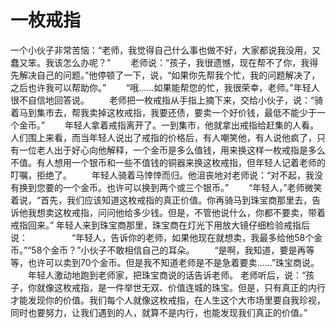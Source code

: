 # 一枚戒指
一个小伙子非常苦恼：“老师，我觉得自己什么事也做不好，大家都说我没用，又蠢又笨。我该怎么办呢？” 
　　老师说：“孩子，我很遗憾，现在帮不了你，我得先解决自己的问题。”他停顿了一下，说，“如果你先帮我个忙，我的问题解决了，之后也许我可以帮助你。” 
　　“哦……如果能帮您的忙，我很荣幸，老师。”年轻人很不自信地回答说。 
　　老师把一枚戒指从手指上摘下来，交给小伙子，说：“骑着马到集市去，帮我卖掉这枚戒指，我要还债，要卖一个好价钱，最低不能少于一个金币。” 
　　年轻人拿着戒指离开了。一到集市，他就拿出戒指给赶集的人看。人们围上来看，而当年轻人说出了戒指的价格后，有人嘲笑他，有人说他疯了，只有一位老人出于好心向他解释，一个金币是多么值钱，用来换这样一枚戒指是多么不值。有人想用一个银币和一些不值钱的铜器来换这枚戒指，但年轻人记着老师的叮嘱，拒绝了。 
　　年轻人骑着马悻悻而归。他沮丧地对老师说：“对不起，我没有换到您要的一个金币。也许可以换到两个或三个银币。” 
　　“年轻人，”老师微笑着说，“首先，我们应该知道这枚戒指的真正价值。你再骑马到珠宝商那里去，告诉他我想卖这枚戒指，问问他给多少钱。但是，不管他说什么，你都不要卖，带着戒指回来。” 
年轻人来到珠宝商那里，珠宝商在灯光下用放大镜仔细检验戒指后说：　　　　　“年轻人，告诉你的老师，如果他现在就想卖，我最多给他58个金币。”“58个金币？”小伙子不敢相信自己的耳朵。 
　　“是啊，我知道，要是再等等，也许可以卖到70个金币。但是我不知道老师是不是急着要卖……”珠宝商说。 
　　年轻人激动地跑到老师家，把珠宝商说的话告诉老师。 
老师听后，说：“孩子，你就像这枚戒指，是一件举世无双、价值连城的珠宝。但是，只有真正的内行才能发现你的价值。我们每个人就像这枚戒指，在人生这个大市场里要自我珍视，同时也要努力，让我们遇到的人，就算不是内行，也能发现我们真正的价值。”
 